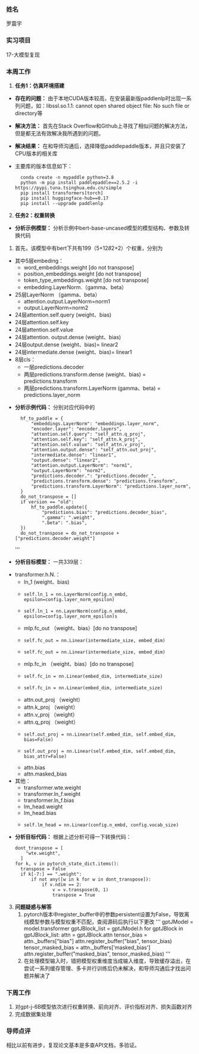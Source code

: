 ### 姓名
罗震宇

### 实习项目
17-大模型复现

### 本周工作

1. **任务1：仿真环境搭建**
* **存在的问题：** 由于本地CUDA版本较高，在安装最新版paddlenlp时出现一系列问题，如：libssl.so.1.1: cannot open shared object file: No such file or directory等
* **解决方法：** 首先在Stack Overflow和Github上寻找了相似问题的解决方法，但是都无法有效解决我所遇到的问题。
* **解决结果：** 在和导师沟通后，选择降低paddlepaddle版本，并且只安装了CPU版本的相关库
* 主要库的版本信息如下：


        conda create -n mypaddle python=3.8
        python -m pip install paddlepaddle==2.5.2 -i https://pypi.tuna.tsinghua.edu.cn/simple
        pip install transformers[torch]
        pip install huggingface-hub==0.17
        pip install --upgrade paddlenlp
  
2. **任务2：权重转换**
* **分析示例模型：** 分析示例中bert-base-uncased模型的模型结构、参数及转换代码
1. 首先，该模型中有bert下共有199（5+12*8*2+2）个权重，分别为
- 其中5层embeding：
    - word_embeddings.weight [do not transpose]
    - position_embeddings.weight [do not transpose]
    - token_type_embeddings.weight [do not transpose]
    - embedding.LayerNorm.（gamma、beta）
- 25层LayerNorm （gamma、beta）
    - attention.output.LayerNorm=norm1
    - output.LayerNorm=norm2
- 24层attention.self.query (weight、bias)
- 24层attention.self.key
- 24层attention.self.value
- 24层attention. output.dense (weight、bias)
- 24层output.dense (weight、bias)= linear2
- 24层intermediate.dense (weight、bias)= linear1
- 8层cls：
    - 一层predictions.decoder
    - 两层predictions.transform.dense (weight、bias) = predictions.transform
    - 两层predictions.transform.LayerNorm (gamma、beta) = predictions.layer_norm

* **分析示例代码：** 分别对应代码中的


        hf_to_paddle = {
            "embeddings.LayerNorm": "embeddings.layer_norm",
            "encoder.layer": "encoder.layers",
            "attention.self.query": "self_attn.q_proj",
            "attention.self.key": "self_attn.k_proj",
            "attention.self.value": "self_attn.v_proj",
            "attention.output.dense": "self_attn.out_proj",
            "intermediate.dense": "linear1",
            "output.dense": "linear2",
            "attention.output.LayerNorm": "norm1",
            "output.LayerNorm": "norm2",
            "predictions.decoder.": "predictions.decoder_",
            "predictions.transform.dense": "predictions.transform",
            "predictions.transform.LayerNorm": "predictions.layer_norm",
        }
        do_not_transpose = []
        if version == "old":
            hf_to_paddle.update({
                "predictions.bias": "predictions.decoder_bias",
                ".gamma": ".weight",
                ".beta": ".bias",
        })
        do_not_transpose = do_not_transpose + ["predictions.decoder.weight"]
  ''' 
* **分析目标模型：** 一共339层：
- transformer.h.N.：
    - ln_1 (weight、bias)
    -     self.ln_1 = nn.LayerNorm(config.n_embd, epsilon=config.layer_norm_epsilon)
    -     self.ln_1 = nn.LayerNorm(config.n_embd, epsilon=config.layer_norm_epsilon)s
    - mlp.fc_out （weight、bias）[do no transpose]
    -     self.fc_out = nn.Linear(intermediate_size, embed_dim)
    -     self.fc_out = nn.Linear(intermediate_size, embed_dim)
    - mlp.fc_in （weight、bias）[do no transpose]
    -     self.fc_in = nn.Linear(embed_dim, intermediate_size)
    -     self.fc_in = nn.Linear(embed_dim, intermediate_size)
    - attn.out_proj （weight）
    - attn.k_proj （weight）
    - attn.v_proj （weight）
    - attn.q_proj （weight）
    -     self.out_proj = nn.Linear(self.embed_dim, self.embed_dim, bias=False)
    -     self.out_proj = nn.Linear(self.embed_dim, self.embed_dim, bias_attr=False)
    - attn.bias
    - attn.masked_bias
- 其他：
    - transformer.wte.weight
    - transformer.ln_f.weight
    - transformer.ln_f.bias
    - lm_head.weight
    - lm_head.bias
    -     self.lm_head = nn.Linear(config.n_embd, config.vocab_size)
* **分析目标代码：** 根据上述分析可得一下转换代码：

      dont_transpose = [
          "wte.weight",
        ]
      for k, v in pytorch_state_dict.items():
        transpose = False
        if k[-7:] == ".weight":
            if not any([w in k for w in dont_transpose]):
                if v.ndim == 2:
                    v = v.transpose(0, 1)
                    transpose = True

3. **问题疑惑与解答**
    1. pytorch版本中register_buffer中的参数persistent设置为False，导致离线模型参数与模型权重不匹配，查阅源码后执行以下更改
 '''
      gptJModel = model.transformer
      gptJBlock_list = gptJModel.h
      for gptJBlock in gptJBlock_list:
            attn = gptJBlock.attn
            tensor_bias = attn._buffers["bias"]
            attn.register_buffer("bias", tensor_bias)
            tensor_masked_bias = attn._buffers['masked_bias']
            attn.register_buffer("masked_bias", tensor_masked_bias)
 '''
     2. 在处理模型输入时，错把模型权重维度当成输入维度，导致缓存溢出，在尝试一系列缓存管理、多卡并行训练后仍未解决，和导师沟通后才找出问题并解决了

### 下周工作

1. 对gpt-j-6B模型依次进行权重转换、前向对齐、评价指标对齐、损失函数对齐
2. 完成数据集处理

### 导师点评

相比以前有进步，复现论文基本是多查API文档，多验证。
